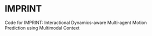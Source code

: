 # IMPRINT
Code for IMPRINT: Interactional Dynamics-aware Multi-agent Motion Prediction using Multimodal Context
